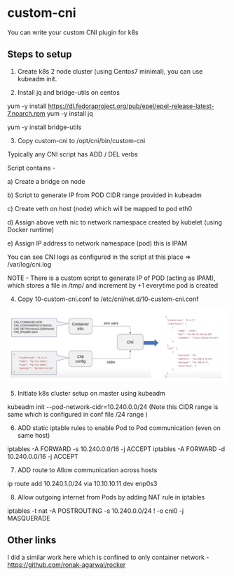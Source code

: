 # custom-cni

You can write your custom CNI plugin for k8s

## Steps to setup

1. Create k8s 2 node cluster (using Centos7 minimal), you can use kubeadm init.

2. Install jq and bridge-utils on centos

yum -y install https://dl.fedoraproject.org/pub/epel/epel-release-latest-7.noarch.rpm
yum -y install jq

yum -y install bridge-utils

3. Copy custom-cni to /opt/cni/bin/custom-cni


Typically any CNI script has ADD / DEL verbs

Script contains -

a) Create a bridge on node

b) Script to generate IP from POD CIDR range provided in kubeadm

c) Create veth on host (node) which will be mapped to pod eth0

d) Assign above veth nic to network namespace created by kubelet (using Docker runtime)

e) Assign IP address to network namespace (pod) this is IPAM


You can see CNI logs as configured in the script at this place => /var/log/cni.log

NOTE - There is a custom script to generate IP of POD (acting as IPAM), which stores a file in /tmp/ and increment by +1 everytime pod is created

4. Copy 10-custom-cni.conf to /etc/cni/net.d/10-custom-cni.conf

[![CNI-config.png](https://github.com/ronak-agarwal/custom-cni/blob/master/images/CNI-config.png)]()

5. Initiate k8s cluster setup on master using kubeadm

kubeadm init --pod-network-cidr=10.240.0.0/24 (Note this CIDR range is same which is configured in conf file /24 range )



6. ADD static iptable rules to enable Pod to Pod communication (even on same host)

iptables -A FORWARD -s 10.240.0.0/16 -j ACCEPT
iptables -A FORWARD -d 10.240.0.0/16 -j ACCEPT

7. ADD route to Allow communication across hosts

ip route add 10.240.1.0/24 via 10.10.10.11 dev enp0s3

8. Allow outgoing internet from Pods by adding NAT rule in iptables

iptables -t nat -A POSTROUTING -s 10.240.0.0/24 ! -o cni0 -j MASQUERADE


## Other links

I did a similar work here which is confined to only container network - https://github.com/ronak-agarwal/rocker
